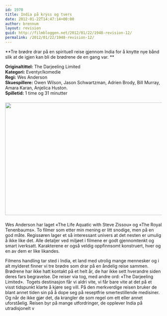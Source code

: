 ```yaml
---
id: 1970
title: India på kryss og tvers
date: 2012-01-22T14:47:14+00:00
author: brennum
layout: revision
guid: http://filmbloggen.net/2012/01/22/1948-revision-12/
permalink: /2012/01/22/1948-revision-12/
---
```

**Tre brødre drar på en spirituell reise gjennom India for å knytte nye bånd slik at de igjen kan bli de brødrene de en gang var. ** 

**Originaltittel:** The Darjeeling Limited  
**Kategori:** Eventyr/komedie  
**Regi:** Wes Anderson  
**Skuespillere:** Owen Wilson, Jason Schwartzman, Adrien Brody, Bill Murray, Amara Karan, Anjelica Huston.  
**Spilletid:** 1 time og 31 minutter

<img style="padding-right: 8px;padding-top: 8px;padding-bottom: 8px" src="http://kino1138.files.wordpress.com/2010/07/2007_the_darjeeling_limited_002.jpg" alt="" width="592" height="362" /> 

Wes Anderson har laget &laquo;The Life Aquatic with Steve Zissou&raquo; og &laquo;The Royal Tenenbaums&raquo;. To filmer som etter min mening er litt snodige, men på en god måte. Regissøren lager et så interessant univers at det nesten er umulig å ikke like det. Alle detaljer ved miljøet i filmene er godt gjennomtenkt og smart iverksatt. Karakterene er også veldig oppfinnsomt konstruert, hver og en av dem er like likandes.

Filmens handling tar sted i India, et land med utrolig mange mennesker og i alt mylderet finner vi tre brødre som drar på en åndelig reise sammen. Brødrene har ikke hatt kontakt på et helt år, de har ikke sett hverandre siden deres fars begravelse. De reiser via tog, med andre ord: &laquo;The Darjeeling Limited&raquo;.  Togets destinasjon får vi aldri vite, vi får bare vite at det på et visst tidspunkt klarte å kjøre seg vill. På den merkverdige reisen bruker de blant annet tiden sin på å dope seg på reseptfrie smertestillende medisiner. Og når de ikke gjør det, da krangler de som regel om ett eller annet uforståelig. Reisen byr på mange utfordringer, de opplever India på utradisjonelt v